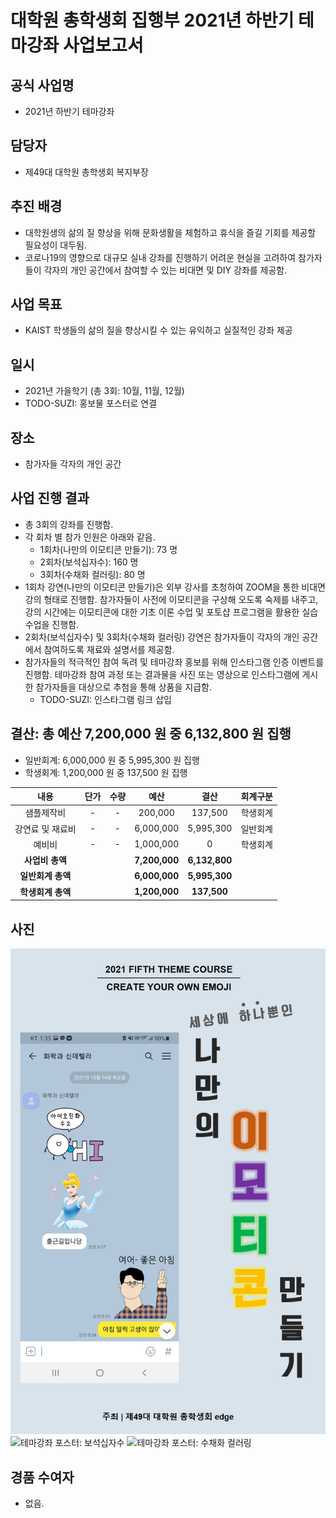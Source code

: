 대학원 총학생회 집행부 2021년 하반기 테마강좌 사업보고서
===

## 공식 사업명
- 2021년 하반기 테마강좌 

## 담당자
- 제49대 대학원 총학생회 복지부장 

## 추진 배경
- 대학원생의 삶의 질 향상을 위해 문화생활을 체험하고 휴식을 즐길 기회를 제공할 필요성이 대두됨. 
- 코로나19의 영향으로 대규모 실내 강좌를 진행하기 어려운 현실을 고려하여 참가자들이 각자의 개인 공간에서 참여할 수 있는 비대면 및 DIY 강좌를 제공함. 

## 사업 목표
- KAIST 학생들의 삶의 질을 향상시킬 수 있는 유익하고 실질적인 강좌 제공 

## 일시
- 2021년 가을학기 (총 3회: 10월, 11월, 12월) 
- TODO-SUZI: 홍보물 포스터로 연결
<!-- | 일시 | 내용 | 홍보물 | 
|---|---|---|
| 2021-03 ~ 2021-08 | - 가판대 관리<br>- 발간처 및 포스텍/서울대와의 상시 협력<br>- 학우 민원/건의 상시 대응 | | -->


## 장소
- 참가자들 각자의 개인 공간 

## 사업 진행 결과
- 총 3회의 강좌를 진행함. 
- 각 회차 별 참가 인원은 아래와 같음.
    - 1회차(나만의 이모티콘 만들기): 73 명 
    - 2회차(보석십자수): 160 명
    - 3회차(수채화 컬러링): 80 명
- 1회차 강연(나만의 이모티콘 만들기)은 외부 강사를 초청하여 ZOOM을 통한 비대면 강의 형태로 진행함. 참가자들이 사전에 이모티콘을 구상해 오도록 숙제를 내주고, 강의 시간에는 이모티콘에 대한 기초 이론 수업 및 포토샵 프로그램을 활용한 실습 수업을 진행함. 
- 2회차(보석십자수) 및 3회차(수채화 컬러링) 강연은 참가자들이 각자의 개인 공간에서 참여하도록 재료와 설명서를 제공함. 
- 참가자들의 적극적인 참여 독려 및 테마강좌 홍보를 위해 인스타그램 인증 이벤트를 진행함. 테마강좌 참여 과정 또는 결과물을 사진 또는 영상으로 인스타그램에 게시한 참가자들을 대상으로 추첨을 통해 상품을 지급함. 
    - TODO-SUZI: 인스타그램 링크 삽입 

## 결산: 총 예산 7,200,000 원 중 6,132,800 원 집행
- 일반회계: 6,000,000 원 중 5,995,300 원 집행
- 학생회계: 1,200,000 원 중 137,500 원 집행 

| **내용** | **단가** | **수량** | **예산** | **결산** | **회계구분** |
|:---:|:---:|:---:|:---:|:---:|:---:|
| 샘플제작비 | - | - | 200,000 | 137,500 | 학생회계 |
| 강연료 및 재료비 | - | - | 6,000,000 | 5,995,300 | 일반회계 |
| 예비비 | - | - | 1,000,000 | 0 | 학생회계 |
| **사업비 총액** |  |  | **7,200,000** | **6,132,800** |  |
| **일반회계 총액** |  |  | **6,000,000** | **5,995,300** |  |
| **학생회계 총액** |  |  | **1,200,000** | **137,500** |  |

## 사진
![테마강좌 포스터: 나만의 이모티콘 만들기](../../resources/테마강좌_포스터1.png)
![테마강좌 포스터: 보석십자수](../../resources/테마강좌_포스터2.png)
![테마강좌 포스터: 수채화 컬러링](../../resources/테마강좌_포스터3.png)

## 경품 수여자
- 없음.